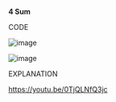 **4 Sum**

CODE

![image](https://github.com/user-attachments/assets/71dde25f-4963-4761-ad1a-2864b952adc8)

![image](https://github.com/user-attachments/assets/9e26e2bb-38dd-4615-8594-6073963f4a16)

EXPLANATION

https://youtu.be/0TjQLNfQ3jc
